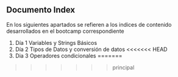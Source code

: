 ## Documento Index

En los siguientes apartados se refieren a los indices de contenido desarrollados en el bootcamp correspondiente 

1. Día 1 Variables y Strings Básicos
2. Día 2 Tipos de Datos y conversión de datos
<<<<<<< HEAD
3. Dia 3 Operadores condicionales
=======
>>>>>>> principal
